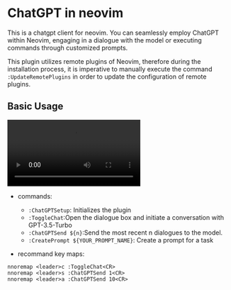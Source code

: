 # ChatGPT in neovim

This is a chatgpt client for neovim. You can seamlessly employ ChatGPT within
Neovim, engaging in a dialogue with the model or executing commands through
customized prompts.

This plugin utilizes remote plugins of Neovim, therefore during the installation
process, it is imperative to manually execute the command `:UpdateRemotePlugins`
in order to update the configuration of remote plugins.

## Basic Usage

![usage](https://user-images.githubusercontent.com/1546064/229746171-f89470b3-6f12-419a-822f-62e4e31c7c20.mov)

- commands:

    - `:ChatGPTSetup`: Initializes the plugin
    - `:ToggleChat`:Open the dialogue box and initiate a conversation with GPT-3.5-Turbo 
    - `:ChatGPTSend ${n}`:Send the most recent n dialogues to the model. 
    - `:CreatePrompt ${YOUR_PROMPT_NAME}`: Create a prompt for a task

- recommand key maps:

```vim
nnoremap <leader>c :ToggleChat<CR>
nnoremap <leader>s :ChatGPTSend 1<CR>
nnoremap <leader>a :ChatGPTSend 10<CR>
```

